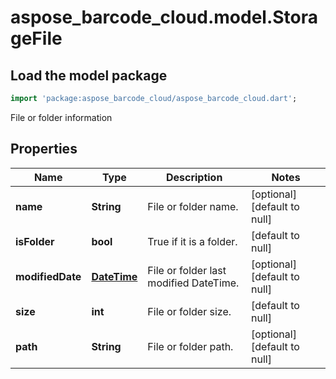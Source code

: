 # aspose_barcode_cloud.model.StorageFile

## Load the model package

```dart
import 'package:aspose_barcode_cloud/aspose_barcode_cloud.dart';
```
File or folder information

## Properties

Name | Type | Description | Notes
---- | ---- | ----------- | -----
**name** | **String** | File or folder name. | [optional] [default to null]
**isFolder** | **bool** | True if it is a folder. | [default to null]
**modifiedDate** | [**DateTime**](DateTime.md) | File or folder last modified DateTime. | [optional] [default to null]
**size** | **int** | File or folder size. | [default to null]
**path** | **String** | File or folder path. | [optional] [default to null]

